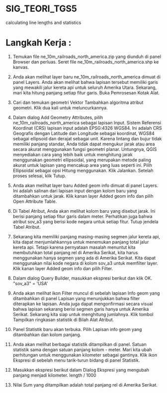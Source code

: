 # SIG_TEORI_TGS5
 calculating line lengths and statistics
# Langkah Kerja :

1. Temukan file ne_10m_railroads_north_america.zip yang diunduh di panel Browser dan perluas. Seret file ne_10m_railroads_north_america.shp ke kanvas.

2. Anda akan melihat layer baru ne_10m_railroads_north_america dimuat di panel Layers. Anda akan melihat bahwa lapisan tersebut memiliki garis yang mewakili jalur kereta api untuk seluruh Amerika Utara. Sekarang, mari kita hitung panjang setiap fitur garis. Buka Pemrosesan Kotak Alat.

3. Cari dan temukan geometri Vektor Tambahkan algoritma atribut geometri. Klik dua kali untuk meluncurkannya.

4. Dalam dialog Add Geometry Attributes, pilih ne_10m_railroads_north_america sebagai lapisan Input. Sistem Referensi Koordinat (CRS) lapisan input adalah EPSG:4326 WGS84. Ini adalah CRS Geografis dengan Latitude dan Longitude sebagai koordinat, WGS84 sebagai ellipsoid dan derajat sebagai unit. Karena lintang dan bujur tidak memiliki panjang standar, Anda tidak dapat mengukur jarak atau area secara akurat menggunakan fungsi geometri planar. Untungnya, QGIS menyediakan cara yang lebih baik untuk menghitung jarak menggunakan geometri ellipsoidal, yang merupakan metode paling akurat untuk lapisan yang mencakup area yang luas seperti ini. Pilih Ellipsoidal sebagai opsi Hitung menggunakan. Klik Jalankan. Setelah proses selesai, klik Tutup.

5. Anda akan melihat layer baru Added geom info dimuat di panel Layers. Ini adalah salinan dari lapisan input dengan kolom baru yang ditambahkan untuk jarak. Klik kanan layer Added geom info dan pilih Open Attribute Table.

6. Di Tabel Atribut, Anda akan melihat kolom baru yang disebut jarak. Ini berisi panjang setiap fitur garis dalam meter. Perhatikan juga bahwa atribut sov_a3 yang berisi kode negara untuk setiap fitur. Tutup jendela Tabel Atribut.

7. Sekarang kita memiliki panjang masing-masing segmen jalur kereta api, kita dapat menjumlahkannya untuk menemukan panjang total jalur kereta api. Tetapi karena pernyataan masalah menuntut kita membutuhkan total panjang rel di Amerika Serikat, kita harus menggunakan hanya segmen yang ada di Amerika Serikat. Kita dapat menggunakan nilai kode negara di kolom sov_a3 untuk memfilter layer. Klik kanan layer Added geom info dan pilih Filter.

8. Dalam dialog Query Builder, masukkan ekspresi berikut dan klik OK. "sov_a3" = 'USA'

9. Anda akan melihat ikon Filter muncul di sebelah lapisan Info geom yang ditambahkan di panel Lapisan yang menunjukkan bahwa filter diterapkan ke lapisan. Anda juga dapat mengonfirmasi secara visual bahwa lapisan sekarang berisi segmen garis hanya untuk Amerika Serikat. Sekarang kita siap untuk menghitung jumlahnya. Klik tombol Tampilkan ringkasan statistik di Bilah Alat Atribut.

10. Panel Statistik baru akan terbuka. Pilih Lapisan info geom yang ditambahkan dan kolom panjang.

11. Anda akan melihat berbagai statistik ditampilkan di panel. Satuan statistik sama dengan satuan panjang kolom - meter. Mari kita ubah perhitungan untuk menggunakan kilometer sebagai gantinya. Klik ikon Ekspresi di sebelah menu tarik-turun bidang di panel Statistik.

12. Masukkan ekspresi berikut dalam Dialog Ekspresi yang mengubah panjang menjadi kilometer. length / 1000

13. Nilai Sum yang ditampilkan adalah total panjang rel di Amerika Serikat.
